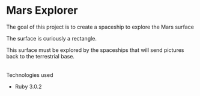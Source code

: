# Mars Explorer

The goal of this project is to create a spaceship to explore the Mars surface

The surface is curiously a rectangle.

This surface must be explored by the spaceships that will send pictures back to the terrestrial base.

######
Technologies used 

- Ruby 3.0.2